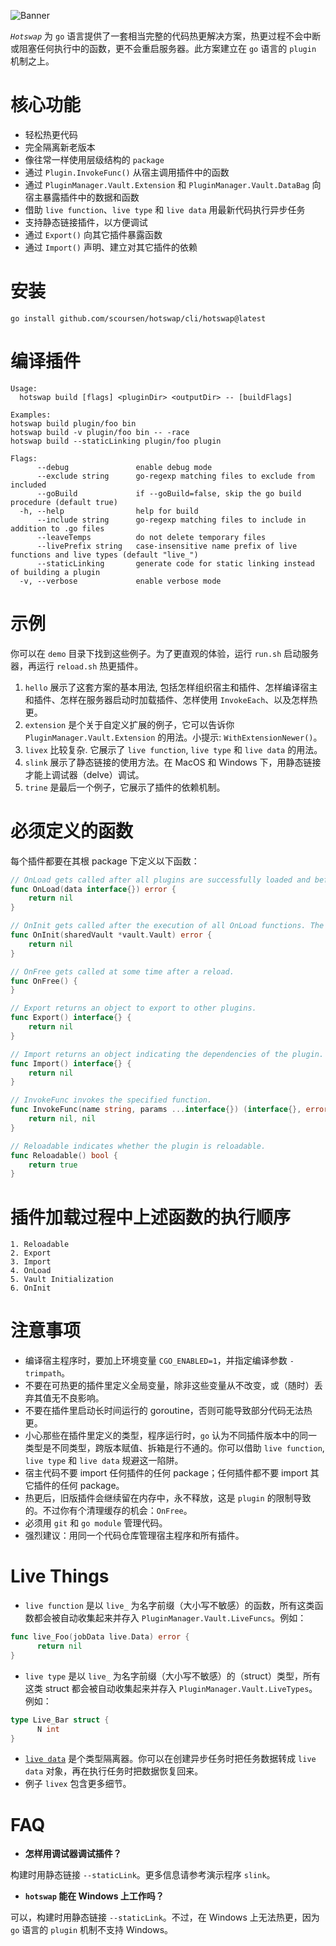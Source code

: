 ![Banner](imgs/banner.jpg?raw=true "Hotswap")

*`Hotswap`* 为 `go` 语言提供了一套相当完整的代码热更解决方案，热更过程不会中断或阻塞任何执行中的函数，更不会重启服务器。此方案建立在 `go` 语言的 `plugin` 机制之上。

# 核心功能

- 轻松热更代码
- 完全隔离新老版本
- 像往常一样使用层级结构的 `package`
- 通过 `Plugin.InvokeFunc()` 从宿主调用插件中的函数
- 通过 `PluginManager.Vault.Extension` 和 `PluginManager.Vault.DataBag` 向宿主暴露插件中的数据和函数
- 借助 `live function`、`live type` 和 `live data` 用最新代码执行异步任务
- 支持静态链接插件，以方便调试
- 通过 `Export()` 向其它插件暴露函数
- 通过 `Import()` 声明、建立对其它插件的依赖

# 安装

```
go install github.com/scoursen/hotswap/cli/hotswap@latest
```

# 编译插件

```
Usage:
  hotswap build [flags] <pluginDir> <outputDir> -- [buildFlags]

Examples:
hotswap build plugin/foo bin
hotswap build -v plugin/foo bin -- -race
hotswap build --staticLinking plugin/foo plugin

Flags:
      --debug               enable debug mode
      --exclude string      go-regexp matching files to exclude from included
      --goBuild             if --goBuild=false, skip the go build procedure (default true)
  -h, --help                help for build
      --include string      go-regexp matching files to include in addition to .go files
      --leaveTemps          do not delete temporary files
      --livePrefix string   case-insensitive name prefix of live functions and live types (default "live_")
      --staticLinking       generate code for static linking instead of building a plugin
  -v, --verbose             enable verbose mode
```

# 示例

你可以在 `demo` 目录下找到这些例子。为了更直观的体验，运行 `run.sh` 启动服务器，再运行 `reload.sh` 热更插件。

1. `hello` 展示了这套方案的基本用法, 包括怎样组织宿主和插件、怎样编译宿主和插件、怎样在服务器启动时加载插件、怎样使用 `InvokeEach`、以及怎样热更。
2. `extension` 是个关于自定义扩展的例子，它可以告诉你 `PluginManager.Vault.Extension` 的用法。小提示: `WithExtensionNewer()`。
3. `livex` 比较复杂. 它展示了 `live function`, `live type` 和 `live data` 的用法。
4. `slink` 展示了静态链接的使用方法。在 MacOS 和 Windows 下，用静态链接才能上调试器（delve）调试。
5. `trine` 是最后一个例子，它展示了插件的依赖机制。

# 必须定义的函数

每个插件都要在其根 package 下定义以下函数：

``` go
// OnLoad gets called after all plugins are successfully loaded and before the Vault is initialized.
func OnLoad(data interface{}) error {
    return nil
}

// OnInit gets called after the execution of all OnLoad functions. The Vault is ready now.
func OnInit(sharedVault *vault.Vault) error {
    return nil
}

// OnFree gets called at some time after a reload.
func OnFree() {
}

// Export returns an object to export to other plugins.
func Export() interface{} {
    return nil
}

// Import returns an object indicating the dependencies of the plugin.
func Import() interface{} {
    return nil
}

// InvokeFunc invokes the specified function.
func InvokeFunc(name string, params ...interface{}) (interface{}, error) {
    return nil, nil
}

// Reloadable indicates whether the plugin is reloadable.
func Reloadable() bool {
    return true
}
```

# 插件加载过程中上述函数的执行顺序

```
1. Reloadable
2. Export
3. Import
4. OnLoad
5. Vault Initialization
6. OnInit
```

# 注意事项

- 编译宿主程序时，要加上环境变量 `CGO_ENABLED=1`，并指定编译参数 `-trimpath`。
- 不要在可热更的插件里定义全局变量，除非这些变量从不改变，或（随时）丢弃其值无不良影响。
- 不要在插件里启动长时间运行的 goroutine，否则可能导致部分代码无法热更。
- 小心那些在插件里定义的类型，程序运行时，`go` 认为不同插件版本中的同一类型是不同类型，跨版本赋值、拆箱是行不通的。你可以借助 `live function`, `live type` 和 `live data` 规避这一陷阱。
- 宿主代码不要 import 任何插件的任何 package；任何插件都不要 import 其它插件的任何 package。
- 热更后，旧版插件会继续留在内存中，永不释放，这是 `plugin` 的限制导致的。不过你有个清理缓存的机会：`OnFree`。
- 必须用 `git` 和 `go module` 管理代码。
- 强烈建议：用同一个代码仓库管理宿主程序和所有插件。

# Live Things

- `live function` 是以 `live_` 为名字前缀（大小写不敏感）的函数，所有这类函数都会被自动收集起来并存入 `PluginManager.Vault.LiveFuncs`。例如：
``` go
func live_Foo(jobData live.Data) error {
      return nil
}
```
- `live type` 是以 `live_` 为名字前缀（大小写不敏感）的（struct）类型，所有这类 struct 都会被自动收集起来并存入 `PluginManager.Vault.LiveTypes`。例如：
``` go
type Live_Bar struct {
      N int
}
```
- [`live data`](https://github.com/edwingeng/live) 是个类型隔离器。你可以在创建异步任务时把任务数据转成 `live data` 对象，再在执行任务时把数据恢复回来。
- 例子 `livex` 包含更多细节。

# FAQ

- **怎样用调试器调试插件？**

构建时用静态链接 `--staticLink`。更多信息请参考演示程序 `slink`。

- **`hotswap` 能在 Windows 上工作吗？**

可以，构建时用静态链接 `--staticLink`。不过，在 Windows 上无法热更，因为 `go` 语言的 `plugin` 机制不支持 Windows。


&nbsp;<br/>
&nbsp;<br/>
&nbsp;<br/>
&nbsp;<br/>
&nbsp;<br/>
&nbsp;<br/>
&nbsp;<br/>
&nbsp;<br/>
&nbsp;<br/>
&nbsp;<br/>
&nbsp;<br/>
&nbsp;<br/>
&nbsp;<br/>
&nbsp;<br/>
&nbsp;<br/>
&nbsp;<br/>
&nbsp;<br/>
&nbsp;<br/>
&nbsp;<br/>
&nbsp;<br/>
